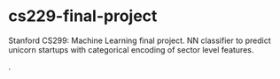 # cs229-final-project
Stanford CS299: Machine Learning final project. NN classifier to predict unicorn startups with categorical encoding of sector level features.

.
